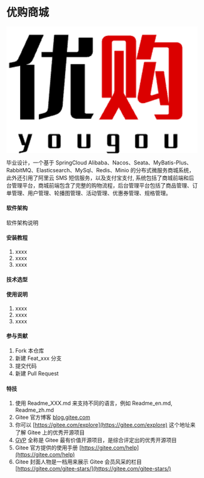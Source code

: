# 优购商城
<div style='display: flex;justify-content: center'>
    <img src='./readme/img/yougou.png' alt='' style="width: 100%">
</div>

毕业设计，一个基于 SpringCloud Alibaba、Nacos、Seata、MyBatis-Plus、RabbitMQ、Elasticsearch、MySql、Redis、Minio  的分布式微服务商城系统，此外还引用了阿里云 SMS 短信服务，以及支付宝支付, 系统包括了商城前端和后台管理平台，商城前端包含了完整的购物流程，后台管理平台包括了商品管理、订单管理、用户管理、轮播图管理、活动管理、优惠券管理、规格管理。

#### 软件架构
软件架构说明


#### 安装教程

1.  xxxx
2.  xxxx
3.  xxxx

#### 技术选型

#### 使用说明

1.  xxxx
2.  xxxx
3.  xxxx

#### 参与贡献

1.  Fork 本仓库
2.  新建 Feat_xxx 分支
3.  提交代码
4.  新建 Pull Request


#### 特技

1.  使用 Readme\_XXX.md 来支持不同的语言，例如 Readme\_en.md, Readme\_zh.md
2.  Gitee 官方博客 [blog.gitee.com](https://blog.gitee.com)
3.  你可以 [https://gitee.com/explore](https://gitee.com/explore) 这个地址来了解 Gitee 上的优秀开源项目
4.  [GVP](https://gitee.com/gvp) 全称是 Gitee 最有价值开源项目，是综合评定出的优秀开源项目
5.  Gitee 官方提供的使用手册 [https://gitee.com/help](https://gitee.com/help)
6.  Gitee 封面人物是一档用来展示 Gitee 会员风采的栏目 [https://gitee.com/gitee-stars/](https://gitee.com/gitee-stars/)
